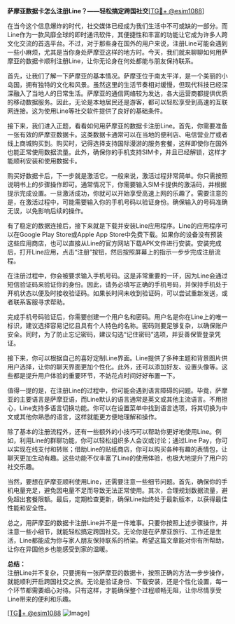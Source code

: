 **萨摩亚数据卡怎么注册Line？——轻松搞定跨国社交**[[TG💪+ @esim1088](https://t.me/s/esim1088)]

在当今这个信息爆炸的时代，社交媒体已经成为我们生活中不可或缺的一部分。而Line作为一款风靡全球的即时通讯软件，其便捷性和丰富的功能让它成为许多人跨文化交流的首选平台。不过，对于那些身在国外的用户来说，注册Line可能会遇到一些小麻烦，尤其是当你身处萨摩亚这样的地方时。今天，我们就来聊聊如何用萨摩亚的数据卡顺利注册Line，让你无论身在何处都能与朋友保持联系。

首先，让我们了解一下萨摩亚的基本情况。萨摩亚位于南太平洋，是一个美丽的小岛国，拥有独特的文化和风景。虽然这里的生活节奏相对缓慢，但现代科技已经深深融入了当地人的日常生活。萨摩亚的通信网络较为发达，各大运营商都提供优质的移动数据服务。因此，无论是本地居民还是游客，都可以轻松享受到高速的互联网连接。这为使用Line等社交软件提供了良好的基础条件。

接下来，我们进入正题，看看如何用萨摩亚的数据卡注册Line。首先，你需要准备一张有效的萨摩亚数据卡。这类数据卡通常可以在当地的便利店、电信营业厅或者线上商城购买到。购买时，记得选择支持国际漫游的服务套餐，这样即使你在国外也能正常使用数据流量。此外，确保你的手机支持SIM卡，并且已经解锁，这样才能顺利安装和使用数据卡。

购买好数据卡后，下一步就是激活它。一般来说，激活过程非常简单。你只需按照说明书上的步骤操作即可。通常情况下，你需要输入SIM卡提供的激活码，并根据提示完成设置。一旦激活成功，你就可以开始享受高速上网的乐趣了。需要注意的是，在激活过程中，可能需要输入你的手机号码以验证身份。确保输入的号码准确无误，以免影响后续的操作。

有了稳定的数据连接后，接下来就是下载并安装Line应用程序。Line的应用程序可以在Google Play Store或Apple App Store中免费下载。如果你的设备没有预装这些应用商店，也可以直接从Line的官方网站下载APK文件进行安装。安装完成后，打开Line应用，点击“注册”按钮，然后按照屏幕上的指示一步步完成注册流程。

在注册过程中，你会被要求输入手机号码。这是非常重要的一环，因为Line会通过短信验证码来验证你的身份。因此，请务必填写正确的手机号码，并保持手机处于开机状态以便及时接收验证码。如果长时间未收到验证码，可以尝试重新发送，或者联系客服寻求帮助。

完成手机号码验证后，你需要创建一个用户名和密码。用户名是你在Line上的唯一标识，建议选择容易记忆且具有个人特色的名称。密码则要足够复杂，以确保账户安全。同时，为了防止忘记密码，建议勾选“记住密码”选项，并妥善保管登录凭证。

接下来，你可以根据自己的喜好定制Line界面。Line提供了多种主题和背景图片供用户选择，让你的聊天界面更加个性化。此外，还可以添加好友、设置头像等。这些都是提升用户体验的重要环节，不妨花点时间好好布置一下。

值得一提的是，在注册Line的过程中，你可能会遇到语言障碍的问题。毕竟，萨摩亚的主要语言是萨摩亚语，而Line默认的语言通常是英文或其他主流语言。不用担心，Line支持多语言切换功能。你可以在设置菜单中找到语言选项，将其切换为中文或其他你熟悉的语言，这样就能更方便地理解和操作。

除了基本的注册流程外，还有一些额外的小技巧可以帮助你更好地使用Line。例如，利用Line的群聊功能，你可以轻松组织多人会议或讨论；通过Line Pay，你可以实现在线支付和转账；借助Line的贴纸商店，你可以购买各种有趣的表情包，让聊天更加生动有趣。这些功能不仅丰富了Line的使用体验，也极大地提升了用户的社交乐趣。

当然，要想在萨摩亚顺利使用Line，还需要注意一些细节问题。首先，确保你的手机电量充足，避免因电量不足而导致无法正常使用。其次，合理规划数据流量，避免超出套餐限额。最后，定期检查更新，确保Line始终处于最新版本，以获得最佳性能和安全性。

总之，用萨摩亚的数据卡注册Line并不是一件难事。只要你按照上述步骤操作，并注意一些小细节，就能轻松搞定跨国社交。无论你是在萨摩亚旅行、工作还是生活，Line都能成为你与家人朋友保持联系的桥梁。希望这篇文章能对你有所帮助，让你在异国他乡也能感受到家的温暖。

**总结：**  
注册Line并不复杂，只要拥有一张萨摩亚的数据卡，按照正确的方法一步步操作，就能顺利开启跨国社交之旅。无论是验证身份、下载安装，还是个性化设置，每一个环节都需要细心对待。只有这样，才能确保整个过程顺畅无阻，让你尽情享受Line带来的便利和乐趣。

[[TG💪+ @esim1088](https://t.me/s/esim1088) ![Image](https://i.postimg.cc/4NQfJmqS/Snipaste-2025-05-13-00-14-12.png)]